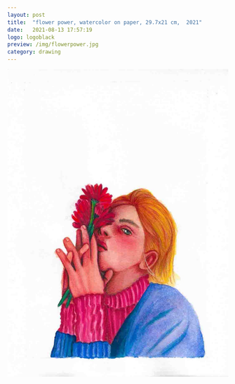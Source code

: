```yaml
---
layout: post
title:  "flower power, watercolor on paper, 29.7x21 cm,  2021"
date:   2021-08-13 17:57:19
logo: logoblack
preview: /img/flowerpower.jpg
category: drawing
---
```


![flower power](/img/flowerpower.jpg) 

